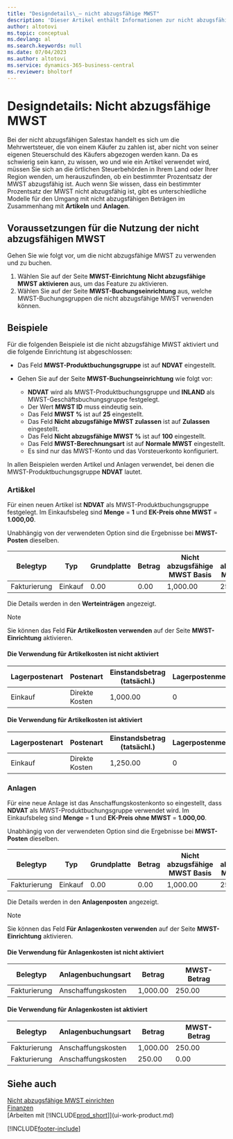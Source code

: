 ```yaml
---
title: "Designdetails\_– nicht abzugsfähige MWST"
description: 'Dieser Artikel enthält Informationen zur nicht abzugsfähigen Mehrwertsteuer (MWST), die von einem Käufer zu zahlen ist, aber nicht von der eigenen Steuerschuld des Käufers abgezogen werden kann.'
author: altotovi
ms.topic: conceptual
ms.devlang: al
ms.search.keywords: null
ms.date: 07/04/2023
ms.author: altotovi
ms.service: dynamics-365-business-central
ms.reviewer: bholtorf
---
```


# Designdetails: Nicht abzugsfähige MWST

Bei der nicht abzugsfähigen Salestax handelt es sich um die Mehrwertsteuer, die von einem Käufer zu zahlen ist, aber nicht von seiner eigenen Steuerschuld des Käufers abgezogen werden kann. Da es schwierig sein kann, zu wissen, wo und wie ein Artikel verwendet wird, müssen Sie sich an die örtlichen Steuerbehörden in Ihrem Land oder Ihrer Region wenden, um herauszufinden, ob ein bestimmter Prozentsatz der MWST abzugsfähig ist. Auch wenn Sie wissen, dass ein bestimmter Prozentsatz der MWST nicht abzugsfähig ist, gibt es unterschiedliche Modelle für den Umgang mit nicht abzugsfähigen Beträgen im Zusammenhang mit **Artikeln** und **Anlagen**.

## Voraussetzungen für die Nutzung der nicht abzugsfähigen MWST

Gehen Sie wie folgt vor, um die nicht abzugsfähige MWST zu verwenden und zu buchen.

1. Wählen Sie auf der Seite **MWST-Einrichtung** **Nicht abzugsfähige MWST aktivieren** aus, um das Feature zu aktivieren.
2. Wählen Sie auf der Seite **MWST-Buchungseinrichtung** aus, welche MWST-Buchungsgruppen die nicht abzugsfähige MWST verwenden können.

## Beispiele

Für die folgenden Beispiele ist die nicht abzugsfähige MWST aktiviert und die folgende Einrichtung ist abgeschlossen:

- Das Feld **MWST-Produktbuchungsgruppe** ist auf **NDVAT** eingestellt.
- Gehen Sie auf der Seite **MWST-Buchungseinrichtung** wie folgt vor:

    - **NDVAT** wird als MWST-Produktbuchungsgruppe und **INLAND** als MWST-Geschäftsbuchungsgruppe festgelegt.
    - Der Wert **MWST ID** muss eindeutig sein.
    - Das Feld **MWST %** ist auf **25** eingestellt.
    - Das Feld **Nicht abzugsfähige MWST zulassen** ist auf **Zulassen** eingestellt.
    - Das Feld **Nicht abzugsfähige MWST %** ist auf **100** eingestellt.
    - Das Feld **MWST-Berechnungsart** ist auf **Normale MWST** eingestellt.
    - Es sind nur das MWST-Konto und das Vorsteuerkonto konfiguriert.

In allen Beispielen werden Artikel und Anlagen verwendet, bei denen die MWST-Produktbuchungsgruppe **NDVAT** lautet.

### Arti&kel

Für einen neuen Artikel ist **NDVAT** als MWST-Produktbuchungsgruppe festgelegt. Im Einkaufsbeleg sind **Menge** = **1** und **EK-Preis ohne MWST** = **1.000,00**.

Unabhängig von der verwendeten Option sind die Ergebnisse bei **MWST-Posten** dieselben.

| Belegtyp | Typ | Grundplatte | Betrag | Nicht abzugsfähige MWST Basis | Nicht abzugsfähiger MWST Betrag |
|---|---|---|---|---|---|
| Fakturierung | Einkauf | 0.00 | 0.00 | 1,000.00 | 250.00 |

Die Details werden in den **Werteinträgen** angezeigt.

> [!NOTE]
> Sie können das Feld **Für Artikelkosten verwenden** auf der Seite **MWST-Einrichtung** aktivieren.

#### Die Verwendung für Artikelkosten ist nicht aktiviert

| Lagerpostenart | Postenart  | Einstandsbetrag (tatsächl.) | Lagerpostenmenge |
|---|---|---|---|
| Einkauf | Direkte Kosten | 1,000.00 | 0 |

#### Die Verwendung für Artikelkosten ist aktiviert

| Lagerpostenart | Postenart  | Einstandsbetrag (tatsächl.) | Lagerpostenmenge |
|---|---|---|---|
| Einkauf | Direkte Kosten | 1,250.00 | 0 |

### Anlagen

Für eine neue Anlage ist das Anschaffungskostenkonto so eingestellt, dass **NDVAT** als MWST-Produktbuchungsgruppe verwendet wird. Im Einkaufsbeleg sind **Menge** = **1** und **EK-Preis ohne MWST** = **1.000,00**.

Unabhängig von der verwendeten Option sind die Ergebnisse bei **MWST-Posten** dieselben.

| Belegtyp | Typ | Grundplatte | Betrag | Nicht abzugsfähige MWST Basis | Nicht abzugsfähiger MWST Betrag |
|---|---|---|---|---|---|
| Fakturierung | Einkauf | 0.00 | 0.00 | 1,000.00 | 250.00 |

Die Details werden in den **Anlagenposten** angezeigt.

> [!NOTE]
> Sie können das Feld **Für Anlagenkosten verwenden** auf der Seite **MWST-Einrichtung** aktivieren.

#### Die Verwendung für Anlagenkosten ist nicht aktiviert

| Belegtyp | Anlagenbuchungsart | Betrag | MWST-Betrag |
|---|---|---|---|
| Fakturierung | Anschaffungskosten | 1,000.00 | 250.00 |

#### Die Verwendung für Anlagenkosten ist aktiviert

| Belegtyp | Anlagenbuchungsart | Betrag | MWST-Betrag |
|---|---|---|---|
| Fakturierung | Anschaffungskosten | 1,000.00 | 250.00 |
| Fakturierung | Anschaffungskosten | 250.00 | 0.00 |

## Siehe auch 

[Nicht abzugsfähige MWST einrichten](finance-setup-nondeductible-vat.md)  
[Finanzen](finance.md)  
[Arbeiten mit [!INCLUDE[prod_short](includes/prod_short.md)]](ui-work-product.md)

[!INCLUDE[footer-include](includes/footer-banner.md)]
